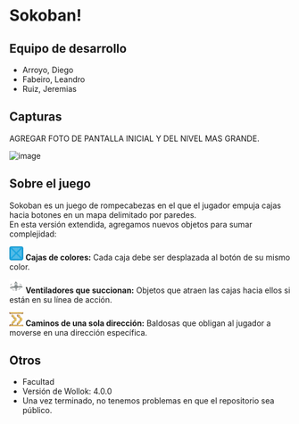 # Sokoban!

## Equipo de desarrollo

- Arroyo, Diego
- Fabeiro, Leandro
- Ruiz, Jeremias


## Capturas

AGREGAR FOTO DE PANTALLA INICIAL Y DEL NIVEL MAS GRANDE.

![image](https://github.com/user-attachments/assets/0d110bbc-4271-4bef-83ca-cf3d37623b35)

## Sobre el juego

Sokoban es un juego de rompecabezas en el que el jugador empuja cajas hacia botones en un mapa delimitado por paredes.  
En esta versión extendida, agregamos nuevos objetos para sumar complejidad:

<img src="assets/caja_azul.png" width="25" height="25"> **Cajas de colores:** Cada caja debe ser desplazada al botón de su mismo color.

<img src="assets/ventilador_encendido.png" width="25" height="25"> **Ventiladores que succionan:** Objetos que atraen las cajas hacia ellos si están en su línea de acción.

<img src="assets/camino_derecha.png" width="25" height="25"> **Caminos de una sola dirección:** Baldosas que obligan al jugador a moverse en una dirección específica.


## Otros

- Facultad
- Versión de Wollok: 4.0.0
- Una vez terminado, no tenemos problemas en que el repositorio sea público.
